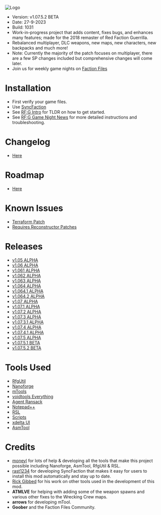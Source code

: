 ![Logo](https://raw.githubusercontent.com/CamoRF/Red-Faction-Guerrilla-Terraform-Patch/main/Logo.png?raw=true "Logo")

- Version: v1.07.5.2 BETA
- Date: 27-9-2023
- Build: 1031
- Work-in-progress project that adds content, fixes bugs, and enhances many features; made for the 2018 remaster of Red Faction Guerrilla.
- Rebalanced multiplayer, DLC weapons, new maps, new characters, new backpacks and much more!
- Note: Currently the majority of the patch focuses on multiplayer, there are a few SP changes included but comprehensive changes will come later.
- Join us for weekly game nights on [Faction Files](https://discord.com/invite/factionfiles)

# Installation
- First verify your game files.
- Use [SyncFaction](https://github.com/rfg-modding/SyncFaction/releases)
- See [RF:G Intro](https://www.redfactionwiki.com/wiki/RF:G_Intro) for TLDR on how to get started.
- See [RF:G Game Night News](https://www.redfactionwiki.com/wiki/RF:G_Game_Night_News) for more detailed instructions and troubleshooting.

# Changelog
- [Here](https://raw.githubusercontent.com/CamoRF/Red-Faction-Guerrilla-Terraform-Patch/main/changelog.txt)

# Roadmap
- [Here](https://github.com/users/CamoRF/projects/3/views/1)

# Known Issues
- [Terraform Patch](https://github.com/users/CamoRF/projects/3/views/1)
- [Requires Reconstructor Patches](https://github.com/orgs/rfg-modding/projects/1)

# Releases
- [v1.05 ALPHA](https://www.factionfiles.com/ff.php?action=file&id=6247)
- [v1.06 ALPHA](https://www.factionfiles.com/ff.php?action=file&id=6259)
- [v1.061 ALPHA](https://www.factionfiles.com/ff.php?action=file&id=6264)
- [v1.062 ALPHA](https://www.factionfiles.com/ff.php?action=file&id=6267)
- [v1.063 ALPHA](https://www.factionfiles.com/ff.php?action=file&id=6269)
- [v1.064 ALPHA](https://www.factionfiles.com/ff.php?action=file&id=6340)
- [v1.064.1 ALPHA](https://www.factionfiles.com/ff.php?action=file&id=6362)
- [v1.064.2 ALPHA](https://www.factionfiles.com/ff.php?action=file&id=6388)
- [v1.07 ALPHA](https://www.factionfiles.com/ff.php?action=file&id=7501)
- [v1.07.1 ALPHA](https://www.factionfiles.com/ff.php?action=file&id=7516)
- [v1.07.2 ALPHA](https://www.factionfiles.com/ff.php?action=file&id=7626)
- [v1.07.3 ALPHA](https://www.factionfiles.com/ff.php?action=file&id=7634)
- [v1.07.3.1 ALPHA](https://www.factionfiles.com/ff.php?action=file&id=7635)
- [v1.07.4 ALPHA](https://www.factionfiles.com/ff.php?action=file&id=7639)
- [v1.07.4.1 ALPHA](https://www.factionfiles.com/ff.php?action=file&id=7649)
- [v1.07.5 ALPHA](https://www.factionfiles.com/ff.php?action=file&id=7653)
- [v1.07.5.1 BETA](https://www.factionfiles.com/ff.php?action=file&id=7696)
- [v1.07.5.2 BETA](https://www.factionfiles.com/ff.php?action=file&id=7736)

# Tools Used
- [RfgUtil](https://github.com/Moneyl/RfgUtil/releases)
- [Nanoforge](https://github.com/Moneyl/Nanoforge/releases)
- [mTools](https://github.com/CamoRF/Red-Faction-Guerrilla-Terraform-Patch/blob/main/tools/mTools.zip)
- [voidtools Everything](https://www.voidtools.com/)
- [Agent Ransack](https://www.mythicsoft.com/agentransack/)
- [Notepad++](https://notepad-plus-plus.org/)
- [RSL](https://github.com/rsl-dev/RSL/releases)
- [Scripts](https://github.com/CamoRF/Red-Faction-Guerrilla-Terraform-Patch/tree/main/tools/scripts)
- [xdelta UI](https://www.factionfiles.com/ff.php?action=file&id=5686)
- [AsmTool](https://github.com/Moneyl/AsmTool)

# Credits
- [moneyl](https://github.com/Moneyl) for lots of help & developing all the tools that make this project possible including Nanoforge, AsmTool, RfgUtil & RSL.
- [rast1234](https://github.com/Rast1234) for developing SyncFaction that makes it easy for users to install this mod automatically and stay up to date.
- [Rick Gibbed](https://github.com/gibbed) for his work on other tools used in the development of this mod.
- **ATMLVE** for helping with adding some of the weapon spawns and various other fixes to the Wrecking Crew maps.
- **arrows** for developing mTool.
- **Goober** and the Faction Files Community.


